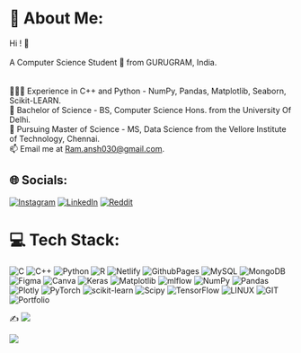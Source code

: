 # 💫 About Me:
Hi ! 👋<br><br>A Computer Science Student 🚀 from GURUGRAM, India.<br><br><br>👨🏽‍💻 Experience in C++  and Python - NumPy, Pandas, Matplotlib, Seaborn, Scikit-LEARN.<br>💼 Bachelor of Science - BS, Computer Science Hons. from the University Of Delhi.<br>💼 Pursuing Master of Science - MS, Data Science from the Vellore Institute of Technology, Chennai.<br>📫 Email me at Ram.ansh030@gmail.com.


## 🌐 Socials:
[![Instagram](https://img.shields.io/badge/Instagram-%23E4405F.svg?logo=Instagram&logoColor=white)](https://instagram.com/_.ram.ansh._) [![LinkedIn](https://img.shields.io/badge/LinkedIn-%230077B5.svg?logo=linkedin&logoColor=white)]((https://www.linkedin.com/in/ramansh0330/)) [![Reddit](https://img.shields.io/badge/Reddit-%23FF4500.svg?logo=Reddit&logoColor=white)]([https://reddit.com/user/u/Satoshi_irahame](https://www.reddit.com/user/Satoshi_irahame/))

# 💻 Tech Stack:
![C](https://img.shields.io/badge/c-%2300599C.svg?style=for-the-badge&logo=c&logoColor=white) ![C++](https://img.shields.io/badge/c++-%2300599C.svg?style=for-the-badge&logo=c%2B%2B&logoColor=white) ![Python](https://img.shields.io/badge/python-3670A0?style=for-the-badge&logo=python&logoColor=ffdd54) ![R](https://img.shields.io/badge/r-%23276DC3.svg?style=for-the-badge&logo=r&logoColor=white) ![Netlify](https://img.shields.io/badge/netlify-%23000000.svg?style=for-the-badge&logo=netlify&logoColor=#00C7B7) ![GithubPages](https://img.shields.io/badge/github%20pages-121013?style=for-the-badge&logo=github&logoColor=white) ![MySQL](https://img.shields.io/badge/mysql-%2300000f.svg?style=for-the-badge&logo=mysql&logoColor=white) ![MongoDB](https://img.shields.io/badge/MongoDB-%234ea94b.svg?style=for-the-badge&logo=mongodb&logoColor=white) ![Figma](https://img.shields.io/badge/figma-%23F24E1E.svg?style=for-the-badge&logo=figma&logoColor=white) ![Canva](https://img.shields.io/badge/Canva-%2300C4CC.svg?style=for-the-badge&logo=Canva&logoColor=white) ![Keras](https://img.shields.io/badge/Keras-%23D00000.svg?style=for-the-badge&logo=Keras&logoColor=white) ![Matplotlib](https://img.shields.io/badge/Matplotlib-%23ffffff.svg?style=for-the-badge&logo=Matplotlib&logoColor=black) ![mlflow](https://img.shields.io/badge/mlflow-%23d9ead3.svg?style=for-the-badge&logo=numpy&logoColor=blue) ![NumPy](https://img.shields.io/badge/numpy-%23013243.svg?style=for-the-badge&logo=numpy&logoColor=white) ![Pandas](https://img.shields.io/badge/pandas-%23150458.svg?style=for-the-badge&logo=pandas&logoColor=white) ![Plotly](https://img.shields.io/badge/Plotly-%233F4F75.svg?style=for-the-badge&logo=plotly&logoColor=white) ![PyTorch](https://img.shields.io/badge/PyTorch-%23EE4C2C.svg?style=for-the-badge&logo=PyTorch&logoColor=white) ![scikit-learn](https://img.shields.io/badge/scikit--learn-%23F7931E.svg?style=for-the-badge&logo=scikit-learn&logoColor=white) ![Scipy](https://img.shields.io/badge/SciPy-%230C55A5.svg?style=for-the-badge&logo=scipy&logoColor=%white) ![TensorFlow](https://img.shields.io/badge/TensorFlow-%23FF6F00.svg?style=for-the-badge&logo=TensorFlow&logoColor=white) ![LINUX](https://img.shields.io/badge/Linux-FCC624?style=for-the-badge&logo=linux&logoColor=black) ![GIT](https://img.shields.io/badge/Git-fc6d26?style=for-the-badge&logo=git&logoColor=white) ![Portfolio](https://img.shields.io/badge/Portfolio-%23000000.svg?style=for-the-badge&logo=firefox&logoColor=#FF7139)

 ✍️ 
![](https://quotes-github-readme.vercel.app/api?type=horizontal&theme=radical)

![](https://github-readme-stats.vercel.app/api/top-langs/?username=Raman0330&theme=dark&hide_border=false&include_all_commits=false&count_private=false&layout=compact)
